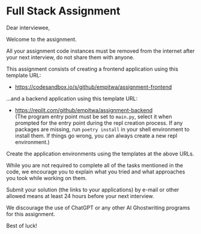 # Full Stack Assignment

Dear interviewee,

Welcome to the assignment.

All your assignment code instances must be removed from the internet after your next interview, do not share them with anyone.

This assignment consists of creating a frontend application using this template URL:
- https://codesandbox.io/s/github/empitwa/assignment-frontend 

...and a backend application using this template URL:

- https://replit.com/github/empitwa/assignment-backend \
  (The program entry point must be set to `main.py`, select it when prompted for the entry point during the repl creation process. If any packages are missing, run `poetry install` in your shell environment to install them. If things go wrong, you can always create a new repl environment.)

Create the application environments using the templates at the above URLs.

While you are not required to complete all of the tasks mentioned in the code, we encourage you to explain what you tried and what approaches you took while working on
them.

Submit your solution (the links to your applications) by e-mail or other allowed means at least 24 hours before your next interview.

We discourage the use of ChatGPT or any other AI Ghostwriting programs for this assignment.

Best of luck!
